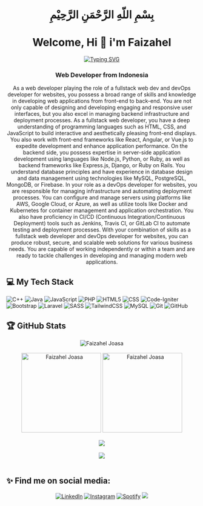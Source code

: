 
<h1 align="center">بِسْمِ اللّهِ الرَّحْمَنِ الرَّحِيْمِ</h1>
<h1 align="center">Welcome, Hi 👋 i'm Faizahel</h1>

<div align="center">
  <a href="https://git.io/typing-svg"><img src="https://readme-typing-svg.demolab.com?font=Fira+Code&pause=1000&color=F7006E&center=true&vCenter=true&width=435&lines=Faizahel+Joasa+Ariesta;22/499164/SV/21287;Gadjah+Mada+University" alt="Typing SVG"/></a>
</div>

<h3 align="center">Web Developer from Indonesia</h3>

<p align="center">As a web developer playing the role of a fullstack web dev and devOps developer for websites, you possess a broad range of skills and knowledge in developing web applications from front-end to back-end. You are not only capable of designing and developing engaging and responsive user interfaces, but you also excel in managing backend infrastructure and deployment processes. As a fullstack web developer, you have a deep understanding of programming languages such as HTML, CSS, and JavaScript to build interactive and aesthetically pleasing front-end displays. You also work with front-end frameworks like React, Angular, or Vue.js to expedite development and enhance application performance. On the backend side, you possess expertise in server-side application development using languages like Node.js, Python, or Ruby, as well as backend frameworks like Express.js, Django, or Ruby on Rails. You understand database principles and have experience in database design and data management using technologies like MySQL, PostgreSQL, MongoDB, or Firebase. In your role as a devOps developer for websites, you are responsible for managing infrastructure and automating deployment processes. You can configure and manage servers using platforms like AWS, Google Cloud, or Azure, as well as utilize tools like Docker and Kubernetes for container management and application orchestration. You also have proficiency in CI/CD (Continuous Integration/Continuous Deployment) tools such as Jenkins, Travis CI, or GitLab CI to automate testing and deployment processes. With your combination of skills as a fullstack web developer and devOps developer for websites, you can produce robust, secure, and scalable web solutions for various business needs. You are capable of working independently or within a team and are ready to tackle challenges in developing and managing modern web applications.</p>

## 💻 My Tech Stack

![C++](https://img.shields.io/badge/C%2B%2B-00599C?style=for-the-badge&logo=c%2B%2B&logoColor=white)
![Java](https://img.shields.io/badge/java-%23ED8B00.svg?style=for-the-badge&logo=openjdk&logoColor=white)
![JavaScript](https://img.shields.io/badge/javascript-%23323330.svg?style=for-the-badge&logo=javascript&logoColor=%23F7DF1E)
![PHP](https://img.shields.io/badge/php-%23777BB4.svg?style=for-the-badge&logo=php&logoColor=white)
![HTML5](https://img.shields.io/badge/HTML5-E34F26?style=for-the-badge&logo=html5&logoColor=white)
![CSS](https://img.shields.io/badge/CSS3-1572B6?style=for-the-badge&logo=css3&logoColor=white)
![Code-Igniter](https://img.shields.io/badge/CodeIgniter-%23EF4223.svg?style=for-the-badge&logo=codeIgniter&logoColor=white)
![Bootstrap](https://img.shields.io/badge/bootstrap-%23563D7C.svg?style=for-the-badge&logo=bootstrap&logoColor=white)
![Laravel](https://img.shields.io/badge/laravel-%23FF2D20.svg?style=for-the-badge&logo=laravel&logoColor=white)
![SASS](https://img.shields.io/badge/SASS-hotpink.svg?style=for-the-badge&logo=SASS&logoColor=white)
![TailwindCSS](https://img.shields.io/badge/tailwindcss-%2338B2AC.svg?style=for-the-badge&logo=tailwind-css&logoColor=white)
![MySQL](https://img.shields.io/badge/mysql-%2300f.svg?style=for-the-badge&logo=mysql&logoColor=white) 
![Git](https://img.shields.io/badge/-Git-333333?style=for-the-badge&logo=git&logoColor=white)
![GitHub](https://img.shields.io/badge/-GitHub-333333?style=for-the-badge&logo=github&logoColor=white)

## 🏆 GitHub Stats

<div align="center" margin-top="10px">
  <img src="https://komarev.com/ghpvc/?username=faizaheljoasa&label=Profile%20views&color=0e75b6&style=for-the-badge" alt="Faizahel Joasa" /> 
</div>

<br>

 <div align="center" margin-top="10px">
  <img height="210"  src="https://github-readme-stats.vercel.app/api/top-langs?username=faizaheljoasa&theme=tokyonight&show_icons=true&locale=en&layout=compact&langs_count=10" alt="Faizahel Joasa" />
  <img height="210em"  src="https://github-readme-stats.vercel.app/api?username=faizaheljoasa&show_icons=true&include_all_commits=true&count_private=true&locale=en&theme=tokyonight" alt="Faizahel Joasa" />

  <!-- <img height="210" src="https://github-readme-stats-eight-theta.vercel.app/api?username=faizaheljoasa&show_icons=true&theme=tokyonight&include_all_commits=true&count_private=true"/>

  <img  height="210" src="https://github-readme-streak-stats.herokuapp.com/?user=faizaheljoasa&theme=tokyonight" alt="howlil" />  -->
</div>

<br>
   
<div align="center"  margin-top="10px">
  <a href = "https://github.com/faizaheljoasa/">
    <img src="https://github-profile-trophy.vercel.app/?username=faizaheljoasa&column=-1&theme=tokyonight" />
    <br><br>
    <img src="https://github-readme-activity-graph.vercel.app/graph?username=faizaheljoasa&theme=nightowl" />
    <br><br>
  </a>
</div>

## ✨ Find me on social media:

<p align = "center">
  <a href="https://www.linkedin.com/in/faizahel/" target="_blank"><img src="https://img.shields.io/badge/LinkedIn-0077B5?style=for-the-badge&logo=linkedin&logoColor=white" alt="LinkedIn"></a>
  <a href="https://www.instagram.com/faizaheljoasa/" target="_blank"><img src="https://img.shields.io/badge/Instagram-E4405F?style=for-the-badge&logo=instagram&logoColor=white" alt="Instagram"></a>
  <a href="https://open.spotify.com/user/z4ev34sfeu2es0va2z906y0cx " target="_blank"><img src="https://img.shields.io/badge/Spotify-%231ED760.svg?&style=for-the-badge&logo=spotify&logoColor=white" alt="Spotify"></a>
  <a href="mailto:faizaheljoasaariesta@gmail.com"><img src="https://img.shields.io/badge/Gmail-D14836?style=for-the-badge&logo=gmail&logoColor=white"/></a>
</p>


